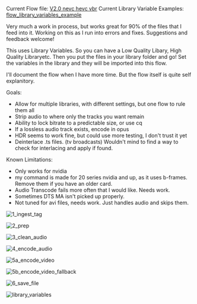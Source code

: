 Current Flow file:  [V2.0 nevc hevc vbr](https://github.com/samssausages/tdarr/blob/452e79832a65c514d0fdedc81e9febbeffe41464/V2.0%20nevc%20hevc%20vbr)
Current Library Variable Examples: [flow_library_variables_example](https://github.com/samssausages/tdarr/blob/7a9ca823cd345d1167f9d5c64fb1eb7f86a20f57/flow_library_variables_example)

Very much a work in process, but works great for 90% of the files that I feed into it.  Working on this as I run into errors and fixes.  Suggestions and feedback welcome!

This uses Library Variables.  So you can have a Low Quality Libary, High Quality Libraryetc.  Then you put the files in your library folder and go!  Set the variables in the library and they will be imported into this flow.

I'll document the flow when I have more time.  But the flow itself is quite self explanitory.

Goals:
- Allow for multiple libraries, with different settings, but one flow to rule them all
- Strip audio to where only the tracks you want remain
- Ability to lock bitrate to a predictable size, or use cq
- If a lossless audio track exists, encode in opus
- HDR seems to work fine, but could use more testing, I don't trust it yet
- Deinterlace .ts files. (tv broadcasts) Wouldn't mind to find a way to check for interlacing and apply if found.

Known Limitations:
- Only works for nvidia
- my command is made for 20 series nvidia and up, as it uses b-frames. Remove them if you have an older card.
- Audio Transcode fails more often that I would like.  Needs work.
- Sometimes DTS MA isn't picked up properly. 
- Not tuned for avi files, needs work.  Just handles audio and skips them.

![1_ingest_tag](https://github.com/samssausages/tdarr/blob/main/1_ingest_tag)

![2_prep](https://github.com/samssausages/tdarr/blob/main/2_prep.png)

![3_clean_audio](https://github.com/samssausages/tdarr/blob/main/3_clean_audio.png)

![4_encode_audio](https://github.com/samssausages/tdarr/blob/main/4_encode_audio.png)

![5a_encode_video](https://github.com/samssausages/tdarr/blob/main/5_encode_video.png)

![5b_encode_video_fallback](https://github.com/samssausages/tdarr/blob/main/5b_encode_video_fallback.png)

![6_save_file](https://github.com/samssausages/tdarr/blob/main/6_save_file.png)

![library_variables](https://github.com/samssausages/tdarr/blob/main/library_variables.png)








